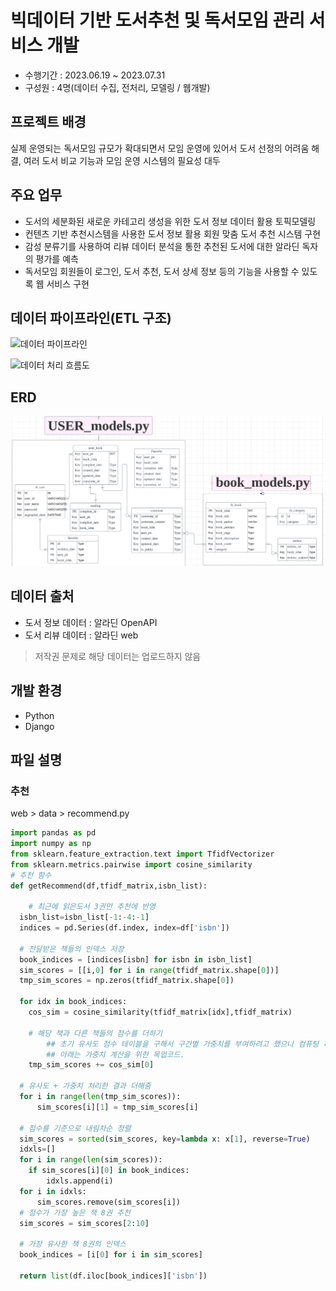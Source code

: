 # 빅데이터 기반 도서추천 및 독서모임 관리 서비스 개발
- 수행기간 : 2023.06.19 ~ 2023.07.31
- 구성원 : 4명(데이터 수집, 전처리, 모델링 / 웹개발)
  
## 프로젝트 배경
실제 운영되는 독서모임 규모가 확대되면서 모임 운영에 있어서 도서 선정의 어려움 해결, 여러 도서 비교 기능과 모임 운영 시스템의 필요성 대두

## 주요 업무
- 도서의 세분화된 새로운 카테고리 생성을 위한 도서 정보 데이터 활용 토픽모델링
- 컨텐츠 기반 추천시스템을 사용한 도서 정보 활용 회원 맞춤 도서 추천 시스템 구현 
- 감성 분류기를 사용하여 리뷰 데이터 분석을 통한 추천된 도서에 대한 알라딘 독자의 평가를 예측  
- 독서모임 회원들이 로그인, 도서 추천, 도서 상세 정보 등의 기능을 사용할 수 있도록 웹 서비스 구현

## 데이터 파이프라인(ETL 구조)
![데이터 파이프라인](chack-it-out2/데이터파이프라인.png)

![데이터 처리 흐름도]([chack-it-out2/데이터처리흐름도.png](https://github.com/Final-Project-Multi-DS24/chack-it-out-2/blob/develop/%E1%84%83%E1%85%A6%E1%84%8B%E1%85%B5%E1%84%90%E1%85%A5%E1%84%8E%E1%85%A5%E1%84%85%E1%85%B5%E1%84%92%E1%85%B3%E1%84%85%E1%85%B3%E1%86%B7%E1%84%83%E1%85%A9.png?raw=true)https://github.com/Final-Project-Multi-DS24/chack-it-out-2/blob/develop/%E1%84%83%E1%85%A6%E1%84%8B%E1%85%B5%E1%84%90%E1%85%A5%E1%84%8E%E1%85%A5%E1%84%85%E1%85%B5%E1%84%92%E1%85%B3%E1%84%85%E1%85%B3%E1%86%B7%E1%84%83%E1%85%A9.png?raw=true)

## ERD 
![ERD](./ERD.png)

## 데이터 출처
- 도서 정보 데이터 : 알라딘 OpenAPI
- 도서 리뷰 데이터 : 알라딘 web
> 저작권 문제로 해당 데이터는 업로드하지 않음

## 개발 환경
- Python
- Django

## 파일 설명

### 추천
web > data > recommend.py
```python
import pandas as pd
import numpy as np
from sklearn.feature_extraction.text import TfidfVectorizer
from sklearn.metrics.pairwise import cosine_similarity
# 추천 함수
def getRecommend(df,tfidf_matrix,isbn_list):
	
	# 최근에 읽은도서 3권만 추천에 반영
  isbn_list=isbn_list[-1:-4:-1]
  indices = pd.Series(df.index, index=df['isbn'])
	
  # 전달받은 책들의 인덱스 저장
  book_indices = [indices[isbn] for isbn in isbn_list]
  sim_scores = [[i,0] for i in range(tfidf_matrix.shape[0])]
  tmp_sim_scores = np.zeros(tfidf_matrix.shape[0])

  for idx in book_indices:
    cos_sim = cosine_similarity(tfidf_matrix[idx],tfidf_matrix)
  
    # 해당 책과 다른 책들의 점수를 더하기
		## 초기 유사도 점수 테이블을 구해서 구간별 가중치를 부여하려고 했으나 컴퓨팅 파워 문제로 유사도 테이블을 얻지 못 함
		## 아래는 가중치 계산을 위한 목업코드.
    tmp_sim_scores += cos_sim[0]

  # 유사도 + 가중치 처리한 결과 더해줌
  for i in range(len(tmp_sim_scores)):
      sim_scores[i][1] = tmp_sim_scores[i]

  # 점수를 기준으로 내림차순 정렬
  sim_scores = sorted(sim_scores, key=lambda x: x[1], reverse=True)
  idxls=[]
  for i in range(len(sim_scores)):
    if sim_scores[i][0] in book_indices:
        idxls.append(i)
  for i in idxls:
      sim_scores.remove(sim_scores[i])
  # 점수가 가장 높은 책 8권 추천
  sim_scores = sim_scores[2:10]
  
  # 가장 유사한 책 8권의 인덱스
  book_indices = [i[0] for i in sim_scores]
  
  return list(df.iloc[book_indices]['isbn'])
```
